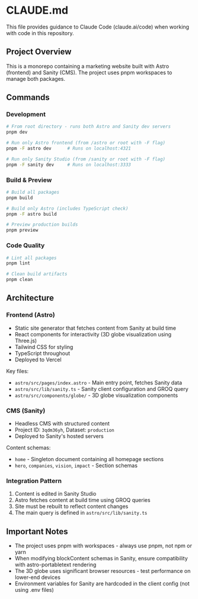 # CLAUDE.md

This file provides guidance to Claude Code (claude.ai/code) when working with code in this repository.

## Project Overview

This is a monorepo containing a marketing website built with Astro (frontend) and Sanity (CMS). The project uses pnpm workspaces to manage both packages.

## Commands

### Development

```bash
# From root directory - runs both Astro and Sanity dev servers
pnpm dev

# Run only Astro frontend (from /astro or root with -F flag)
pnpm -F astro dev      # Runs on localhost:4321

# Run only Sanity Studio (from /sanity or root with -F flag)
pnpm -F sanity dev     # Runs on localhost:3333
```

### Build & Preview

```bash
# Build all packages
pnpm build

# Build only Astro (includes TypeScript check)
pnpm -F astro build

# Preview production builds
pnpm preview
```

### Code Quality

```bash
# Lint all packages
pnpm lint

# Clean build artifacts
pnpm clean
```

## Architecture

### Frontend (Astro)

- Static site generator that fetches content from Sanity at build time
- React components for interactivity (3D globe visualization using Three.js)
- Tailwind CSS for styling
- TypeScript throughout
- Deployed to Vercel

Key files:

- `astro/src/pages/index.astro` - Main entry point, fetches Sanity data
- `astro/src/lib/sanity.ts` - Sanity client configuration and GROQ query
- `astro/src/components/globe/` - 3D globe visualization components

### CMS (Sanity)

- Headless CMS with structured content
- Project ID: `3qdm36yh`, Dataset: `production`
- Deployed to Sanity's hosted servers

Content schemas:

- `home` - Singleton document containing all homepage sections
- `hero`, `companies`, `vision`, `impact` - Section schemas

### Integration Pattern

1. Content is edited in Sanity Studio
2. Astro fetches content at build time using GROQ queries
3. Site must be rebuilt to reflect content changes
4. The main query is defined in `astro/src/lib/sanity.ts`

## Important Notes

- The project uses pnpm with workspaces - always use pnpm, not npm or yarn
- When modifying blockContent schemas in Sanity, ensure compatibility with astro-portabletext rendering
- The 3D globe uses significant browser resources - test performance on lower-end devices
- Environment variables for Sanity are hardcoded in the client config (not using .env files)
